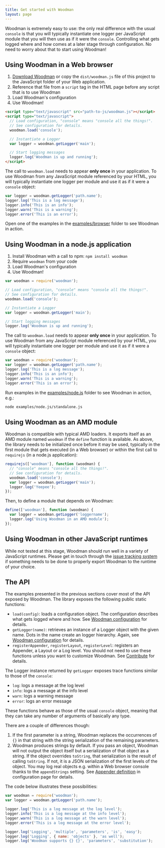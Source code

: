 ```yaml
---
title: Get started with Woodman
layout: page
---
```


Woodman is extremely easy to use: the only real difference with the usual `console` is that you will typically instantiate one logger per JavaScript module that you will then use as if it were the `console`. Controlling what gets logged where and how comes at a later stage through configuration. No need to worry about that to start using Woodman!


## <a id="web"></a>Using Woodman in a Web browser

1. [Download Woodman](https://raw.github.com/joshfire/woodman/master/dist/woodman.js) or copy the `dist/woodman.js` file of this project to the JavaScript folder of your Web application.
2. Reference that file from a `script` tag in the HTML page before any script that is to use Woodman
3. Load Woodman's configuration
4. Use Woodman!

```html
<script type="text/javascript" src="path-to-js/woodman.js"></script>
<script type="text/javascript">
  // Load configuration, "console" means "console all the things!".
  // See configuration for details.
  woodman.load('console');

  // Instantiate a Logger
  var logger = woodman.getLogger('main');

  // Start logging messages
  logger.log('Woodman is up and running');
</script>
```

The call to `woodman.load` needs to appear **only once** in your application. To use Woodman from any JavaScript module referenced by your HTML, you will typically instantiate one logger per module and use it as if it were a `console` object:

```javascript
var logger = woodman.getLogger('path.name');
logger.log('This is a log message');
logger.info('This is an info');
logger.warn('This is a warning');
logger.error('This is an error');
```

Open one of the examples in the [examples/browser](https://github.com/joshfire/woodman/tree/master/examples/browser) folder to see Woodman in action.


## <a id="nodejs"></a>Using Woodman in a node.js application

1. Install Woodman with a call to npm: `npm install woodman`
2. Require `woodman` from your code
3. Load Woodman's configuration
4. Use Woodman!

```javascript
var woodman = require('woodman');

// Load configuration, "console" means "console all the things!".
// See configuration for details.
woodman.load('console');

// Instantiate a Logger
var logger = woodman.getLogger('main');

// Start logging messages
logger.log('Woodman is up and running');
```

The call to `woodman.load` needs to appear **only once** in your application. To use Woodman from any JavaScript module referenced by your HTML, you will typically instantiate one logger per module and use it as if it were a `console` object:

```javascript
var woodman = require('woodman');
var logger = woodman.getLogger('path.name');
logger.log('This is a log message');
logger.info('This is an info');
logger.warn('This is a warning');
logger.error('This is an error');
```

Run examples in the [examples/node.js](https://github.com/joshfire/woodman/tree/master/examples/node.js) folder to see Woodman in action, e.g.:

```bash
node examples/node.js/standalone.js
```


## <a id="amd"></a>Using Woodman as an AMD module

Woodman is compatible with typical AMD loaders. It exports itself as an AMD module named `woodman` if the `define` function is available. As above, the library needs to be initialized once before it may be used, typically in the first module that gets executed (in a Web browser) or within the first call to `requirejs` (in a node.js application):

```javascript
requirejs(['woodman'], function (woodman) {
  // "console" means "console all the things!".
  // See configuration for details.
  woodman.load('console');
  var logger = woodman.getLogger('main');
  logger.log('Yeepee');
});
```

Then, to define a module that depends on Woodman:

```javascript
define(['woodman'], function (woodman) {
  var logger = woodman.getLogger('loggername');
  logger.log('Using Woodman in an AMD module');
});
```


## <a id="web"></a>Using Woodman in other JavaScript runtimes

While not tested at this stage, Woodman should run well in a variety of JavaScript runtimes. Please get in touch through the [issue tracking system](https://github.com/joshfire/woodman/issues) if something needs to be done to properly export Woodman to the runtime of your choice.


## <a id="api"></a>The API

The examples presented in the previous sections cover most of the API exposed by Woodman. The library exposes the following public static functions:

* `load(config)`: loads a configuration object. The configuration describes what gets logged where and how. See [Woodman configuration](config.html#loading-woodman-configuration) for details.
* `getLogger(name)`: retrieves an instance of a Logger object with the given name. Dots in the name create an logger hierarchy. Again, see [Woodman configuration](config.html#logger) for details.
* `registerAppender`, `registerLayout`, `registerLevel`: registers an Appender, a Layout or a Log level. You should not need to use these functions unless you want to customize Woodman. See [Contribute](contribute.html) for details.

The Logger instance returned by `getLogger` exposes trace functions similar to those of the `console`:

* `log`: logs a message at the log level
* `info`: logs a message at the info level
* `warn`: logs a warning message
* `error`: logs an error message

These functions behave as those of the usual `console` object, meaning that they can take any number of arguments of basically any type.

There are a couple of differences though:

1. If the first parameter is a string, Woodman replaces the occurrences of `{}` in that string with the string serialization of the remaining parameters.
2. Woodman produces strings by default. If you pass an object, Woodman will not output the object itself but a serialization of that object as a string. If the object overrides `toString`, that serialization is the result of calling `toString`. If not, it is a JSON serialization of the first levels of the object. You may log real objects e.g. within a Web browser console thanks to the `appendStrings` setting. See [Appender definition](config.html#appender-definition) in configuration page for details.

The code below illustrates these possibilities:

```javascript
var woodman = require('woodman');
var logger = woodman.getLogger('path.name');

logger.log('This is a log message at the log level');
logger.info('This is a log message at the info level');
logger.warn('This is a log message at the warn level');
logger.error('This is a log message at the error level');

logger.log('Logging', 'multiple', 'parameters', 'is', 'easy');
logger.log('Logging', { name: 'objects' }, 'as well');
logger.log('Woodman supports {} {}', 'parameters', 'substitution');
```
